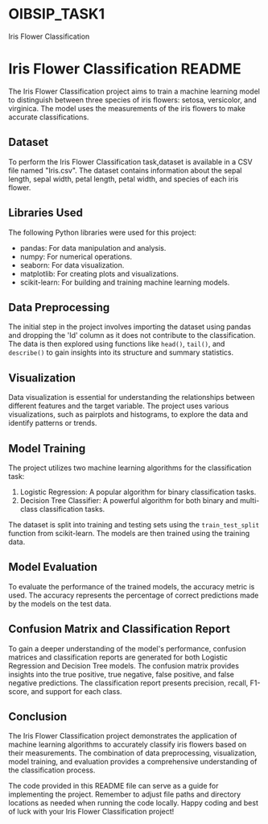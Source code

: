 # OIBSIP_TASK1
Iris Flower Classification
# Iris Flower Classification README

The Iris Flower Classification project aims to train a machine learning model to distinguish between three species of iris flowers: setosa, versicolor, and virginica. The model uses the measurements of the iris flowers to make accurate classifications.

## Dataset

To perform the Iris Flower Classification task,dataset is available in a CSV file named "Iris.csv". The dataset contains information about the sepal length, sepal width, petal length, petal width, and species of each iris flower.

## Libraries Used

The following Python libraries were used for this project:

- pandas: For data manipulation and analysis.
- numpy: For numerical operations.
- seaborn: For data visualization.
- matplotlib: For creating plots and visualizations.
- scikit-learn: For building and training machine learning models.

## Data Preprocessing

The initial step in the project involves importing the dataset using pandas and dropping the 'Id' column as it does not contribute to the classification. The data is then explored using functions like `head()`, `tail()`, and `describe()` to gain insights into its structure and summary statistics.

## Visualization

Data visualization is essential for understanding the relationships between different features and the target variable. The project uses various visualizations, such as pairplots and histograms, to explore the data and identify patterns or trends.

## Model Training

The project utilizes two machine learning algorithms for the classification task:

1. Logistic Regression: A popular algorithm for binary classification tasks.
2. Decision Tree Classifier: A powerful algorithm for both binary and multi-class classification tasks.

The dataset is split into training and testing sets using the `train_test_split` function from scikit-learn. The models are then trained using the training data.

## Model Evaluation

To evaluate the performance of the trained models, the accuracy metric is used. The accuracy represents the percentage of correct predictions made by the models on the test data.

## Confusion Matrix and Classification Report

To gain a deeper understanding of the model's performance, confusion matrices and classification reports are generated for both Logistic Regression and Decision Tree models. The confusion matrix provides insights into the true positive, true negative, false positive, and false negative predictions. The classification report presents precision, recall, F1-score, and support for each class.

## Conclusion

The Iris Flower Classification project demonstrates the application of machine learning algorithms to accurately classify iris flowers based on their measurements. The combination of data preprocessing, visualization, model training, and evaluation provides a comprehensive understanding of the classification process.

The code provided in this README file can serve as a guide for implementing the project. Remember to adjust file paths and directory locations as needed when running the code locally. Happy coding and best of luck with your Iris Flower Classification project!
